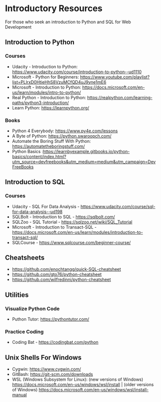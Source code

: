 # Introductory Resources
For those who seek an introduction to Python and SQL for Web Development

## Introduction to Python
### Courses
- Udacity - Introduction to Python: https://www.udacity.com/course/introduction-to-python--ud1110
- Microsoft - Python for Beginners: https://www.youtube.com/playlist?list=PLlrxD0HtieHhS8VzuMCfQD4uJ9yne1mE6
- Microsoft - Introduction to Python: https://docs.microsoft.com/en-us/learn/modules/intro-to-python/
- Real Python - Introduction to Python: https://realpython.com/learning-paths/python3-introduction/
- Learn Python: https://learnpython.org/

### Books
- Python 4 Everybody: https://www.py4e.com/lessons
- A Byte of Python: https://python.swaroopch.com/
- Automate the Boring Stuff With Python: https://automatetheboringstuff.com/
- Python Basics :https://learnbyexample.gitbooks.io/python-basics/content/index.html?utm_source=devfreebooks&utm_medium=medium&utm_campaign=DevFreeBooks

## Introduction to SQL
### Courses
- Udacity - SQL For Data Analysis - https://www.udacity.com/course/sql-for-data-analysis--ud198
- SQLBolt - Introduction to SQL - https://sqlbolt.com/
- SQLZoo - SQL Tutorial - https://sqlzoo.net/wiki/SQL_Tutorial
- Microsoft - Introduction to Transact-SQL - https://docs.microsoft.com/en-us/learn/modules/introduction-to-transact-sql/
- SQLCourse - https://www.sqlcourse.com/beginner-course/

## Cheatsheets
- https://github.com/enochtangg/quick-SQL-cheatsheet
- https://github.com/gto76/python-cheatsheet
- https://github.com/wilfredinni/python-cheatsheet

## Utilities
### Visualize Python Code
- Puthon Tutor: https://pythontutor.com/
### Practice Coding
- Coding Bat - https://codingbat.com/python

## Unix Shells For Windows
- Cygwin: https://www.cygwin.com/
- GitBash: https://git-scm.com/downloads
- WSL (Windows Subsystem for Linux): (new versions of Windows) https://docs.microsoft.com/en-us/windows/wsl/install | (older versions of Windows) https://docs.microsoft.com/en-us/windows/wsl/install-manual
